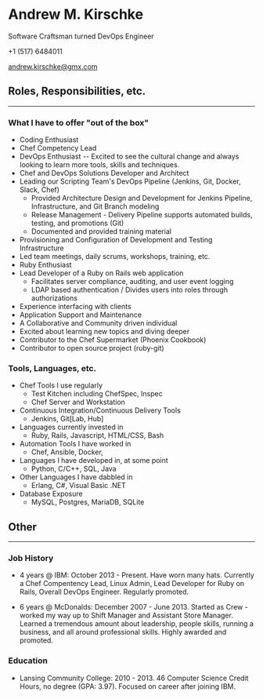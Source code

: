 # Andrew M. Kirschke
Software Craftsman turned DevOps Engineer

+1 (517) 6484011

andrew.kirschke@gmx.com

## Roles, Responsibilities, etc.
---

### What I have to offer "out of the box"
* Coding Enthusiast
* Chef Competency Lead
* DevOps Enthusiast -- Excited to see the cultural change and always looking to learn more tools, skills and techniques. 
* Chef and DevOps Solutions Developer and Architect
* Leading our Scripting Team's DevOps Pipeline (Jenkins, Git, Docker, Slack, Chef)
  * Provided Architecture Design and Development for Jenkins Pipeline, Infrastructure, and Git Branch modeling
  * Release Management - Delivery Pipeline supports automated builds, testing, and promotions (Git)
  * Documented and provided training material
* Provisioning and Configuration of Development and Testing Infrastructure
* Led team meetings, daily scrums, workshops, training, etc.
* Ruby Enthusiast
* Lead Developer of a Ruby on Rails web application 
  * Facilitates server compliance, auditing, and user event logging
  * LDAP based authentication / Divides users into roles through authorizations
* Experience interfacing with clients
* Application Support and Maintenance
* A Collaborative and Community driven individual
* Excited about learning new topics and diving deeper
* Contributor to the Chef Supermarket (Phoenix Cookbook)
* Contributor to open source project (ruby-git)

### Tools, Languages, etc.
* Chef Tools I use regularly
  * Test Kitchen including ChefSpec, Inspec
  * Chef Server and Workstation
* Continuous Integration/Continuous Delivery Tools
  * Jenkins, Git[Lab, Hub]
* Languages currently invested in
  * Ruby, Rails, Javascript, HTML/CSS, Bash
* Automation Tools I have worked in
  * Chef, Ansible, Docker, 
* Languages I have developed in, at some point
  * Python, C/C++, SQL, Java
* Other Languages I have dabbled in
  * Erlang, C#, Visual Basic .NET
* Database Exposure
  * MySQL, Postgres, MariaDB, SQLite

## Other
---
### Job History
* 4 years @ IBM: October 2013 - Present. Have worn many hats.  Currently a Chef Compentency Lead, Linux Admin, Lead Developer for Ruby on Rails, Overall DevOps Engineer.  Regularly promoted.

* 6 years @ McDonalds: December 2007 - June 2013. Started as Crew - worked my way up to Shift Manager and Assistant Store Manager.  Learned a tremendous amount about leadership, people skills, running a business, and all around professional skills.  Highly awarded and promoted.

### Education

* Lansing Community College: 2010 - 2013. 46 Computer Science Credit Hours, no degree (GPA: 3.97).  Focused on career after joining IBM.

